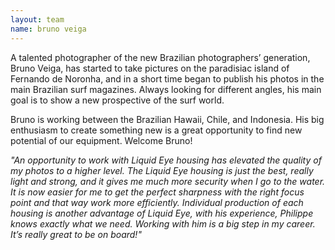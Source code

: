 ```yaml
---
layout: team
name: bruno veiga
---
```

A talented photographer of the new Brazilian photographers’ generation, Bruno Veiga, has started to take pictures on the paradisiac island of Fernando de Noronha, and in a short time began to publish his photos in the main Brazilian surf magazines. Always looking for different angles, his main goal is to show a new prospective of the surf world.

Bruno is working between the Brazilian Hawaii, Chile, and Indonesia. His big enthusiasm to create something new is a great opportunity to find new potential of our equipment. Welcome Bruno!

_"An opportunity to work with Liquid Eye housing has elevated the quality of my photos to a higher level. The Liquid Eye housing is just the best, really light and strong, and it gives me much more security when I go to the water. It is now easier for me to get the perfect sharpness with the right focus point and that way work more efficiently.
Individual production of each housing is another advantage of Liquid Eye, with his experience, Philippe knows exactly what we need. Working with him is a big step in my career. It’s really great to be on board!"_
